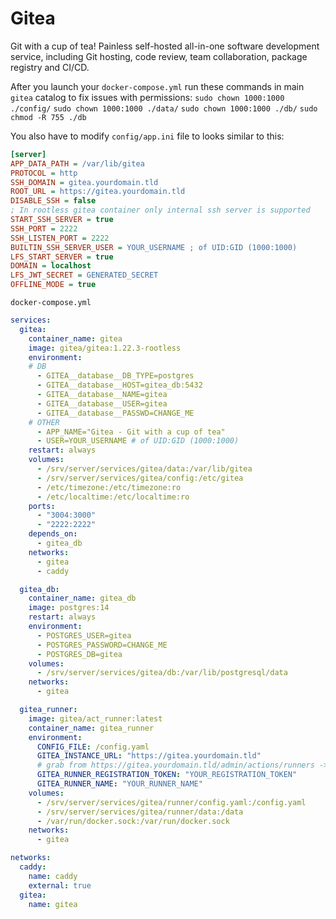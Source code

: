 # Gitea
Git with a cup of tea! Painless self-hosted all-in-one software development service, including Git hosting, code review, team collaboration, package registry and CI/CD.

After you launch your ``docker-compose.yml`` run these commands in main ``gitea`` catalog to fix issues with permissions:
``sudo chown 1000:1000 ./config/``
``sudo chown 1000:1000 ./data/``
``sudo chown 1000:1000 ./db/``
``sudo chmod -R 755 ./db ``

You also have to modify ``config/app.ini`` file to looks similar to this:
```ini
[server]
APP_DATA_PATH = /var/lib/gitea                                                                                          
PROTOCOL = http
SSH_DOMAIN = gitea.yourdomain.tld
ROOT_URL = https://gitea.yourdomain.tld
DISABLE_SSH = false
; In rootless gitea container only internal ssh server is supported
START_SSH_SERVER = true
SSH_PORT = 2222
SSH_LISTEN_PORT = 2222
BUILTIN_SSH_SERVER_USER = YOUR_USERNAME ; of UID:GID (1000:1000)
LFS_START_SERVER = true
DOMAIN = localhost
LFS_JWT_SECRET = GENERATED_SECRET
OFFLINE_MODE = true 
```

``docker-compose.yml``
```yaml
services:
  gitea:
    container_name: gitea
    image: gitea/gitea:1.22.3-rootless
    environment:
    # DB
      - GITEA__database__DB_TYPE=postgres
      - GITEA__database__HOST=gitea_db:5432
      - GITEA__database__NAME=gitea
      - GITEA__database__USER=gitea
      - GITEA__database__PASSWD=CHANGE_ME
    # OTHER
      - APP_NAME="Gitea - Git with a cup of tea" 
      - USER=YOUR_USERNAME # of UID:GID (1000:1000)
    restart: always
    volumes:
      - /srv/server/services/gitea/data:/var/lib/gitea
      - /srv/server/services/gitea/config:/etc/gitea
      - /etc/timezone:/etc/timezone:ro
      - /etc/localtime:/etc/localtime:ro
    ports:
      - "3004:3000"
      - "2222:2222"
    depends_on:
      - gitea_db
    networks:
      - gitea
      - caddy

  gitea_db:
    container_name: gitea_db
    image: postgres:14
    restart: always
    environment:
      - POSTGRES_USER=gitea
      - POSTGRES_PASSWORD=CHANGE_ME
      - POSTGRES_DB=gitea
    volumes:
      - /srv/server/services/gitea/db:/var/lib/postgresql/data
    networks:
      - gitea

  gitea_runner:
    image: gitea/act_runner:latest
    container_name: gitea_runner
    environment:
      CONFIG_FILE: /config.yaml
      GITEA_INSTANCE_URL: "https://gitea.yourdomain.tld"
      # grab from https://gitea.yourdomain.tld/admin/actions/runners -> Create new runner -> Copy registration token
      GITEA_RUNNER_REGISTRATION_TOKEN: "YOUR_REGISTRATION_TOKEN"
      GITEA_RUNNER_NAME: "YOUR_RUNNER_NAME"
    volumes:
      - /srv/server/services/gitea/runner/config.yaml:/config.yaml
      - /srv/server/services/gitea/runner/data:/data
      - /var/run/docker.sock:/var/run/docker.sock
    networks:
      - gitea

networks:
  caddy:
    name: caddy
    external: true
  gitea:
    name: gitea
```
